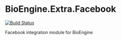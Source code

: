 # BioEngine.Extra.Facebook

[![Build Status](https://dev.azure.com/biowareru/BioWareRu/_apis/build/status/3.0/Extra.Facebook)](https://dev.azure.com/biowareru/BioWareRu/_build/latest?definitionId=16)

Facebook integration module for BioEngine
